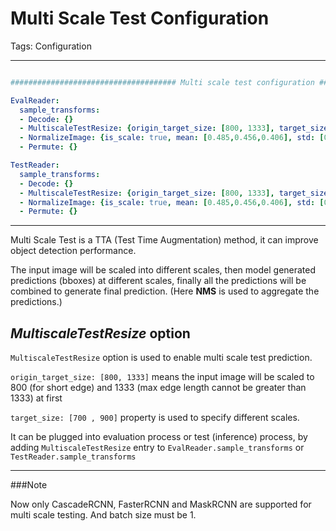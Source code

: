 # Multi Scale Test Configuration

Tags: Configuration

---
```yaml

##################################### Multi scale test configuration #####################################

EvalReader:
  sample_transforms:
  - Decode: {}
  - MultiscaleTestResize: {origin_target_size: [800, 1333], target_size: [700 , 900]}
  - NormalizeImage: {is_scale: true, mean: [0.485,0.456,0.406], std: [0.229, 0.224,0.225]}
  - Permute: {}

TestReader:
  sample_transforms:
  - Decode: {}
  - MultiscaleTestResize: {origin_target_size: [800, 1333], target_size: [700 , 900]}
  - NormalizeImage: {is_scale: true, mean: [0.485,0.456,0.406], std: [0.229, 0.224,0.225]}
  - Permute: {}
```

---

Multi Scale Test is a TTA (Test Time Augmentation) method, it can improve object detection performance. 

The input image will be scaled into different scales, then model generated predictions (bboxes) at different scales, finally all the predictions will be combined to generate final prediction. (Here **NMS** is used to aggregate the predictions.)

## _MultiscaleTestResize_ option

`MultiscaleTestResize` option is used to enable multi scale test prediction. 

`origin_target_size: [800, 1333]` means the input image will be scaled to 800 (for short edge) and 1333 (max edge length cannot be greater than 1333) at first

`target_size: [700 , 900]` property is used to specify different scales. 

It can be plugged into evaluation process or test (inference) process, by adding `MultiscaleTestResize` entry to `EvalReader.sample_transforms` or `TestReader.sample_transforms`

---

###Note

Now only CascadeRCNN, FasterRCNN and MaskRCNN are supported for multi scale testing. And batch size must be 1.
